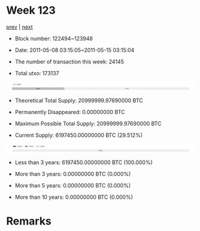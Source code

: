 # Week 123

[prev](week0122.md) | [next](week0124.md)

- Block number: 122494~123948

- Date: 2011-05-08 03:15:05~2011-05-15 03:15:04

- The number of transaction this week: 24145

- Total utxo: 173137

![](../images/mined_week0123.png)

- Theoretical Total Supply: 20999999.97690000 BTC

- Permanently Disappeared: 0.00000000 BTC

- Maximum Possible Total Supply: 20999999.97690000 BTC

- Current Supply: 6197450.00000000 BTC (29.512%)

![](../images/year_week0123.png)


- Less than 3 years: 6197450.00000000 BTC (100.000%)

- More than 3 years: 0.00000000 BTC (0.000%)

- More than 5 years: 0.00000000 BTC (0.000%)

- More than 10 years: 0.00000000 BTC (0.000%)

# Remarks


